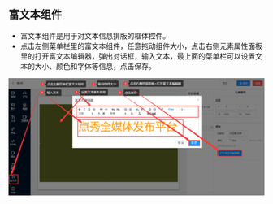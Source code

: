 ## 富文本组件
* 富文本组件是用于对文本信息排版的框体控件。
* 点击左侧菜单栏里的富文本组件，任意拖动组件大小，点击右侧元素属性面板里的打开富文本编辑器，弹出对话框，输入文本，最上面的菜单栏可以设置文本的大小、颜色和字体等信息，点击保存。

![avatar](../images/program/8.png)

